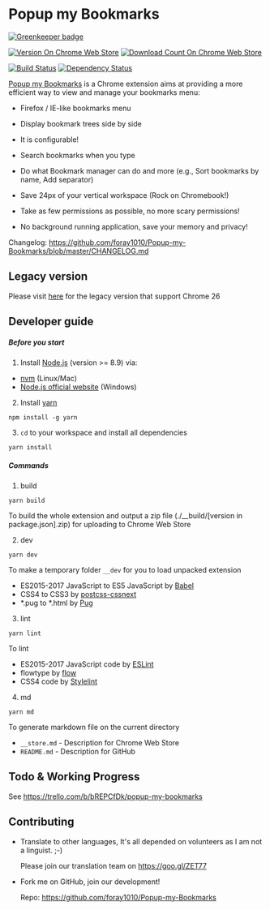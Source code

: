# Popup my Bookmarks

[![Greenkeeper badge](https://badges.greenkeeper.io/foray1010/Popup-my-Bookmarks.svg)](https://greenkeeper.io/)

[![Version On Chrome Web Store](https://img.shields.io/chrome-web-store/v/mppflflkbbafeopeoeigkbbdjdbeifni.svg?maxAge=3600)](//chrome.google.com/webstore/detail/popup-my-bookmarks/mppflflkbbafeopeoeigkbbdjdbeifni)
[![Download Count On Chrome Web Store](https://img.shields.io/chrome-web-store/d/mppflflkbbafeopeoeigkbbdjdbeifni.svg?maxAge=3600)](//chrome.google.com/webstore/detail/popup-my-bookmarks/mppflflkbbafeopeoeigkbbdjdbeifni)

[![Build Status](https://img.shields.io/circleci/project/foray1010/Popup-my-Bookmarks/master.svg?maxAge=3600)](//circleci.com/gh/foray1010/Popup-my-Bookmarks/tree/master)
[![Dependency Status](https://img.shields.io/gemnasium/foray1010/Popup-my-Bookmarks.svg?maxAge=3600)](//gemnasium.com/foray1010/Popup-my-Bookmarks)

[Popup my Bookmarks](//chrome.google.com/webstore/detail/popup-my-bookmarks/mppflflkbbafeopeoeigkbbdjdbeifni) is a Chrome extension aims at providing a more efficient way to view and manage your bookmarks menu:


- Firefox / IE-like bookmarks menu

- Display bookmark trees side by side

- It is configurable!

- Search bookmarks when you type

- Do what Bookmark manager can do and more (e.g., Sort bookmarks by name, Add separator)

- Save 24px of your vertical workspace (Rock on Chromebook!)

- Take as few permissions as possible, no more scary permissions!

- No background running application, save your memory and privacy!

Changelog: https://github.com/foray1010/Popup-my-Bookmarks/blob/master/CHANGELOG.md


## Legacy version

Please visit [here](https://github.com/foray1010/Popup-my-Bookmarks/tree/minimum_chrome_version_26) for the legacy version that support Chrome 26


## Developer guide

##### Before you start
1. Install [Node.js](//github.com/nodejs/node) (version >= 8.9) via:
  - [nvm](//github.com/creationix/nvm) (Linux/Mac)
  - [Node.js official website](//nodejs.org/en/download/) (Windows)

2. Install [yarn](https://github.com/yarnpkg/yarn)

  ```
  npm install -g yarn
  ```

3. `cd` to your workspace and install all dependencies

  ```
  yarn install
  ```

##### Commands
1. build

  ```
  yarn build
  ```

  To build the whole extension and output a zip file (./__build/[version in package.json].zip) for uploading to Chrome Web Store

2. dev

  ```
  yarn dev
  ```

  To make a temporary folder `__dev` for you to load unpacked extension
  - ES2015-2017 JavaScript to ES5 JavaScript by [Babel](//github.com/babel/babel)
  - CSS4 to CSS3 by [postcss-cssnext](//github.com/MoOx/postcss-cssnext)
  - *.pug to *.html by [Pug](//github.com/pugjs/pug)

3. lint

  ```
  yarn lint
  ```

  To lint
  - ES2015-2017 JavaScript code by [ESLint](//github.com/eslint/eslint)
  - flowtype by [flow](//github.com/facebook/flow)
  - CSS4 code by [Stylelint](//github.com/stylelint/stylelint)

4. md

  ```
  yarn md
  ```

  To generate markdown file on the current directory
  - `__store.md` - Description for Chrome Web Store
  - `README.md` - Description for GitHub


## Todo & Working Progress

See https://trello.com/b/bREPCfDk/popup-my-bookmarks


## Contributing

- Translate to other languages, It's all depended on volunteers as I am not a linguist. ;-)

  Please join our translation team on https://goo.gl/ZET77

- Fork me on GitHub, join our development!

  Repo: https://github.com/foray1010/Popup-my-Bookmarks
